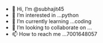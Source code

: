 - 👋 Hi, I’m @subhajit45
- 👀 I’m interested in ...python
- 🌱 I’m currently learning ...coding
- 💞️ I’m looking to collaborate on ...
- 📫 How to reach me ...7001648057

<!---
subhajit45/subhajit45 is a ✨ special ✨ repository because its `README.md` (this file) appears on your GitHub profile.
You can click the Preview link to take a look at your changes.
--->

